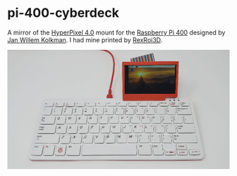 # pi-400-cyberdeck
A mirror of the [HyperPixel 4.0](https://shop.pimoroni.com/products/hyperpixel-4?variant=12569485443155) mount for the [Raspberry Pi 400](https://www.raspberrypi.com/products/raspberry-pi-400/) designed by [Jan Willem Kolkman](https://www.thingiverse.com/thing:4679860). I had mine printed by [RexRoi3D](https://www.etsy.com/shop/RexRoi3D).

![Screenshot](/pi-400-cyberdeck.png)
